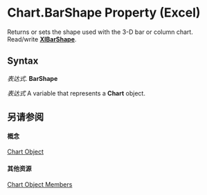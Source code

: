 
# Chart.BarShape Property (Excel)

Returns or sets the shape used with the 3-D bar or column chart. Read/write  **[XlBarShape](63a7cea6-e741-8e5b-94f3-16acfe22cb34.md)**.


## Syntax

 _表达式_. **BarShape**

 _表达式_ A variable that represents a **Chart** object.


## 另请参阅


#### 概念


[Chart Object](179c32ce-49bd-6f36-ea12-89fb5443f3ea.md)
#### 其他资源


[Chart Object Members](http://msdn.microsoft.com/library/a3f8ac44-02d6-6f3f-b5e0-23f4bd5d6baf%28Office.15%29.aspx)